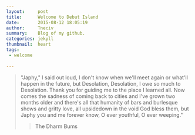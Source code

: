 ```yaml
---
layout:     post
title:      Welcome to Debut Island
date:       2015-08-12 18:05:19
author:     Tneciv
summary:    Blog of my github.
categories: jekyll
thumbnail:  heart
tags:
 - welcome
 
---
```



> "Japhy," I said out loud, I don't know when we'll meet again or what'll happen in the future, but Desolation, Desolation, I owe so much to Desolation. Thank you for guiding me to the place I learned all. Now comes the sadness of coming back to cities and I've grown two months older and there's all that humanity of bars and burlesque shows and gritty love, all upsidedown in the void God bless them, but Japhy you and me forever know, O ever youthful, O ever weeping."
>> The Dharm Bums